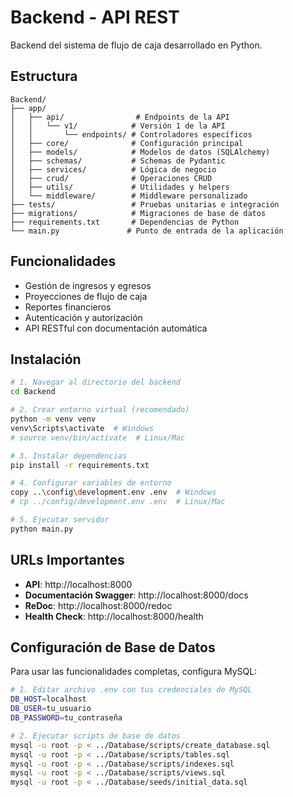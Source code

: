 # Backend - API REST

Backend del sistema de flujo de caja desarrollado en Python.

## Estructura

```
Backend/
├── app/
│   ├── api/                # Endpoints de la API
│   │   └── v1/            # Versión 1 de la API
│   │       └── endpoints/ # Controladores específicos
│   ├── core/              # Configuración principal
│   ├── models/            # Modelos de datos (SQLAlchemy)
│   ├── schemas/           # Schemas de Pydantic
│   ├── services/          # Lógica de negocio
│   ├── crud/              # Operaciones CRUD
│   ├── utils/             # Utilidades y helpers
│   └── middleware/        # Middleware personalizado
├── tests/                 # Pruebas unitarias e integración
├── migrations/            # Migraciones de base de datos
├── requirements.txt       # Dependencias de Python
└── main.py               # Punto de entrada de la aplicación
```

## Funcionalidades

- Gestión de ingresos y egresos
- Proyecciones de flujo de caja
- Reportes financieros
- Autenticación y autorización
- API RESTful con documentación automática

## Instalación

```bash
# 1. Navegar al directorio del backend
cd Backend

# 2. Crear entorno virtual (recomendado)
python -m venv venv
venv\Scripts\activate  # Windows
# source venv/bin/activate  # Linux/Mac

# 3. Instalar dependencias
pip install -r requirements.txt

# 4. Configurar variables de entorno
copy ..\config\development.env .env  # Windows
# cp ../config/development.env .env  # Linux/Mac

# 5. Ejecutar servidor
python main.py
```

## URLs Importantes

- **API**: http://localhost:8000
- **Documentación Swagger**: http://localhost:8000/docs
- **ReDoc**: http://localhost:8000/redoc
- **Health Check**: http://localhost:8000/health

## Configuración de Base de Datos

Para usar las funcionalidades completas, configura MySQL:

```bash
# 1. Editar archivo .env con tus credenciales de MySQL
DB_HOST=localhost
DB_USER=tu_usuario
DB_PASSWORD=tu_contraseña

# 2. Ejecutar scripts de base de datos
mysql -u root -p < ../Database/scripts/create_database.sql
mysql -u root -p < ../Database/scripts/tables.sql
mysql -u root -p < ../Database/scripts/indexes.sql
mysql -u root -p < ../Database/scripts/views.sql
mysql -u root -p < ../Database/seeds/initial_data.sql
```
